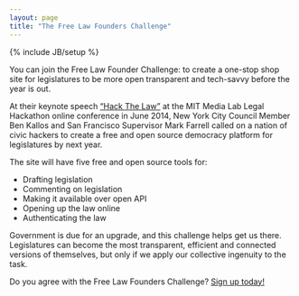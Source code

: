 ```yaml
---
layout: page
title: "The Free Law Founders Challenge"
---
```

{% include JB/setup %}
 
You can join the Free Law Founder Challenge: to create a one-stop shop site for legislatures to be more open transparent and tech-savvy before the year is out.
 
At their keynote speech [“Hack The Law”](https://www.youtube.com/watch?v=KVAufdxHpaA#t=73) at the MIT Media Lab Legal Hackathon online conference in June 2014, New York City Council Member Ben Kallos and San Francisco Supervisor Mark Farrell called on a nation of civic hackers to create a free and open source democracy platform for legislatures by next year.
 
The site will have five free and open source tools for:
 
* Drafting legislation
* Commenting on legislation
* Making it available over open API
* Opening up the law online
* Authenticating the law
 
Government is due for an upgrade, and this challenge helps get us there. Legislatures can become the most transparent, efficient and connected versions of themselves, but only if we apply our collective ingenuity to the task.
 
Do you agree with the Free Law Founders Challenge? [Sign up today!](http://eepurl.com/Yu7fr)

